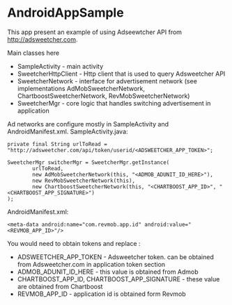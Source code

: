 AndroidAppSample
================

This app present an example of using Adseewtcher API from http://adsweetcher.com.

Main classes here

 * SampleActivity - main activity
 * SweetcherHttpClient - Http client that is used to query Adsweetcher API
 * SweetcherNetwork - interface for advertisement network (see implementations AdMobSweetcherNetwork, ChartboostSweetcherNetwork,  RevMobSweetcherNetwork)
 * SweetcherMgr - core logic that handles switching advertisement in application
 
Ad networks are configure mostly in  SampleActivity and AndroidManifest.xml.
SampleActivity.java:

    private final String urlToRead = "http://adsweetcher.com/api/token/userid/<ADSWEETCHER_APP_TOKEN>";

    SweetcherMgr switcherMgr = SweetcherMgr.getInstance(
            urlToRead,
            new AdMobSweetcherNetwork(this, "<ADMOB_ADUNIT_ID_HERE>"),
            new RevMobSweetcherNetwork(this),
            new ChartboostSweetcherNetwork(this, "<CHARTBOOST_APP_ID>", "<CHARTBOOST_APP_SIGNATURE>")
    );

AndroidManifest.xml:

    <meta-data android:name="com.revmob.app.id" android:value="<REVMOB_APP_ID>"/>

You would need to obtain tokens and replace :

 * ADSWEETCHER_APP_TOKEN - Adsweetcher token. can be obtained from Adsweetcher.com in application token section
 * ADMOB_ADUNIT_ID_HERE - this value is obtained from Admob
 * CHARTBOOST_APP_ID, CHARTBOOST_APP_SIGNATURE  - these value are obtained from Chartboost
 * REVMOB_APP_ID - application id is obtained form Revmob

